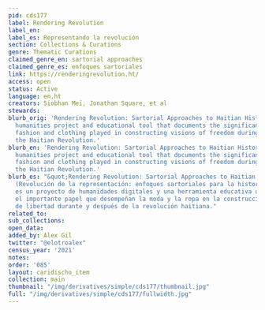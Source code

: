 ```yaml
---
pid: cds177
label: Rendering Revolution
label_en:
label_es: Representando la revolución
section: Collections & Curations
genre: Thematic Curations
claimed_genre_en: sartorial approaches
claimed_genre_es: enfoques sartoriales
link: https://renderingrevolution.ht/
access: open
status: Active
language: en,ht
creators: Siobhan Meï, Jonathan Square, et al
stewards:
blurb_orig: 'Rendering Revolution: Sartorial Approaches to Haitian History is a digital
  humanities project and educational tool that documents the significant role that
  fashion and clothing played in constructing visions of freedom during and after
  the Haitian Revolution.'
blurb_en: 'Rendering Revolution: Sartorial Approaches to Haitian History is a digital
  humanities project and educational tool that documents the significant role that
  fashion and clothing played in constructing visions of freedom during and after
  the Haitian Revolution.'
blurb_es: "&quot;Rendering Revolution: Sartorial Approaches to Haitian History&quot;
  (Revolución de la representación: enfoques sartoriales para la historia haitiana)
  es un proyecto de humanidades digitales y una herramienta educativa que documenta
  el importante papel que desempeñan la moda y la ropa en la construcción de visiones
  de libertad durante y después de la revolución haitiana."
related_to:
sub_collections:
open_data:
added_by: Alex Gil
twitter: "@elotroalex"
census_year: '2021'
notes:
order: '085'
layout: caridischo_item
collection: main
thumbnail: "/img/derivatives/simple/cds177/thumbnail.jpg"
full: "/img/derivatives/simple/cds177/fullwidth.jpg"
---
```

